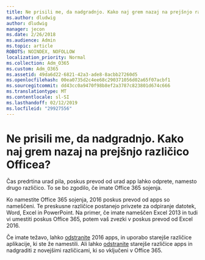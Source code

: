 ```yaml
---
title: Ne prisili me, da nadgradnjo. Kako naj grem nazaj na prejšnjo različico Officea?
ms.author: dludwig
author: dludwig
manager: jecon
ms.date: 2/26/2018
ms.audience: Admin
ms.topic: article
ROBOTS: NOINDEX, NOFOLLOW
localization_priority: Normal
ms.collection: Adm_O365
ms.custom: Adm_O365
ms.assetid: 49da6d22-6821-42a3-ade8-8acbb27260d5
ms.openlocfilehash: 00ea0735d2c4ee68c290371056d02a65f07acbf1
ms.sourcegitcommit: dd43cc0a9470f98b8ef2a3787c823801d674c666
ms.translationtype: MT
ms.contentlocale: sl-SI
ms.lasthandoff: 02/12/2019
ms.locfileid: "29927556"
---
```

# <a name="dont-force-me-to-upgrade-how-do-i-go-back-to-the-previous-office-version"></a>Ne prisili me, da nadgradnjo. Kako naj grem nazaj na prejšnjo različico Officea?

Čas predrtina urad pila, poskus prevod od urad app lahko odprete, namesto drugo različico. To se bo zgodilo, če imate Office 365 sojenja. 
  
Ko namestite Office 365 sojenja, 2016 poskus prevod od apps so nameščeni. Te preskusne različice postanejo privzete za odpiranje datotek, Word, Excel in PowerPoint. Na primer, če imate nameščen Excel 2013 in tudi vi umestiti poskus Office 365, potem vaš zvezki v poskus prevod od Excel 2016. 
  
Če imate težavo, lahko [odstranite](https://support.office.com/article/9dd49b83-264a-477a-8fcc-2fdf5dbf61d8.aspx) 2016 apps, in uporabo starejše različice aplikacije, ki ste že namestili. Ali lahko [odstranite](https://support.office.com/article/9dd49b83-264a-477a-8fcc-2fdf5dbf61d8.aspx) starejše različice apps in nadgraditi z novejšimi različicami, ki so vključeni v Office 365. 
  

